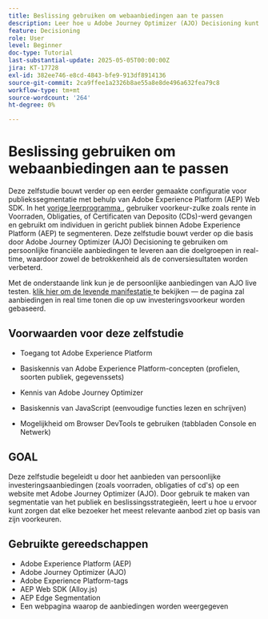 ```yaml
---
title: Beslissing gebruiken om webaanbiedingen aan te passen
description: Leer hoe u Adobe Journey Optimizer (AJO) Decisioning kunt gebruiken om persoonlijke aanbiedingen op een webpagina te leveren door gebruik te maken van de segmentering van het publiek die is ingebouwd in Adobe Experience Platform (AEP).
feature: Decisioning
role: User
level: Beginner
doc-type: Tutorial
last-substantial-update: 2025-05-05T00:00:00Z
jira: KT-17728
exl-id: 382ee746-e8cd-4843-bfe9-913df8914136
source-git-commit: 2ca9ffee1a2326b8ae55a8e8de496a632fea79c8
workflow-type: tm+mt
source-wordcount: '264'
ht-degree: 0%

---
```


# Beslissing gebruiken om webaanbiedingen aan te passen

Deze zelfstudie bouwt verder op een eerder gemaakte configuratie voor publiekssegmentatie met behulp van Adobe Experience Platform (AEP) Web SDK. In het [ vorige leerprogramma ](https://experienceleague.adobe.com/en/docs/journey-optimizer-learn/create-audiences-using-web-sdk/introduction), gebruiker voorkeur-zulke zoals rente in Voorraden, Obligaties, of Certificaten van Deposito (CDs)-werd gevangen en gebruikt om individuen in gericht publiek binnen Adobe Experience Platform (AEP) te segmenteren. Deze zelfstudie bouwt verder op die basis door Adobe Journey Optimizer (AJO) Decisioning te gebruiken om persoonlijke financiële aanbiedingen te leveren aan die doelgroepen in real-time, waardoor zowel de betrokkenheid als de conversiesultaten worden verbeterd.

Met de onderstaande link kun je de persoonlijke aanbiedingen van AJO live testen.
[ klik hier om de levende manifestatie ](https://gbedekar489.github.io/finwise/welcome.html) te bekijken — de pagina zal aanbiedingen in real time tonen die op uw investeringsvoorkeur worden gebaseerd.

## Voorwaarden voor deze zelfstudie

* Toegang tot Adobe Experience Platform

* Basiskennis van Adobe Experience Platform-concepten (profielen, soorten publiek, gegevenssets)

* Kennis van Adobe Journey Optimizer

* Basiskennis van JavaScript (eenvoudige functies lezen en schrijven)

* Mogelijkheid om Browser DevTools te gebruiken (tabbladen Console en Netwerk)


## GOAL

Deze zelfstudie begeleidt u door het aanbieden van persoonlijke investeringsaanbiedingen (zoals voorraden, obligaties of cd&#39;s) op een website met Adobe Journey Optimizer (AJO). Door gebruik te maken van segmentatie van het publiek en beslissingsstrategieën, leert u hoe u ervoor kunt zorgen dat elke bezoeker het meest relevante aanbod ziet op basis van zijn voorkeuren.

## Gebruikte gereedschappen

* Adobe Experience Platform (AEP)
* Adobe Journey Optimizer (AJO)
* Adobe Experience Platform-tags
* AEP Web SDK (Alloy.js)
* AEP Edge Segmentation
* Een webpagina waarop de aanbiedingen worden weergegeven
